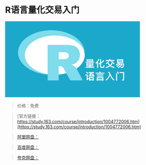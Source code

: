 # R语言量化交易入门

![img](../../../assets/study163/free/8F8A38244D0F8CA51D2874D62509ED17.jpg)

> 价格：免费

> [官方链接：https://study.163.com/course/introduction/1004772006.htm](https://study.163.com/course/introduction/1004772006.htm)

> [阿里网盘：]()

> [百度网盘：]()

> [夸克网盘：]()
